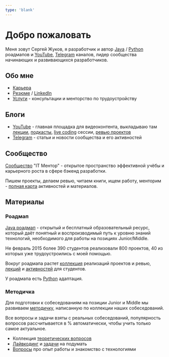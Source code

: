 ```yaml
---
type: 'blank'
---
```


# Добро пожаловать

Меня зовут Сергей Жуков, я разработчик и автор [Java](https://zhukovsd.github.io/java-backend-learning-course/) / [Python](https://zhukovsd.github.io/python-backend-learning-course/) роадмапов и [YouTube](https://www.youtube.com/@zhukovsd_it_mentor), [Telegram](https://t.me/zhukovsd_it_mentor) каналов, лидер сообщества начинающих и развивающихся разработчиков.

## Обо мне

- [Карьера](https://telegra.ph/Hronologiya-moej-karery-05-21)
- [Резюме](https://zhukovsd.github.io/zhukovsd-cv/cv.pdf) / [LinkedIn](https://www.linkedin.com/in/zhukovsd/)
- [Услуги](/services) - консультации и менторство по трудоустройству 

## Блоги

- [YouTube](https://www.youtube.com/@zhukovsd_it_mentor) - главная площадка для видеоконтента, выкладываю там [лекции](https://www.youtube.com/playlist?list=PLOVOZrcS3XMYLy5gWPE1AbZ8UDl7XHpIA), [подкасты](https://www.youtube.com/playlist?list=PLOVOZrcS3XMbjLwcF9uxbjsdHuMqbvPdp), [live coding](https://www.youtube.com/playlist?list=PLOVOZrcS3XMZ-QJDHowJQ3abxNHoW8pV3) сессии, [ревью проектов](https://www.youtube.com/playlist?list=PLOVOZrcS3XMbS4iInU-7p6TbIQW-kATfz)
- [Telegram](https://t.me/zhukovsd_it_chat) - статьи и новости сообщества и его активностей

## Сообщество

[Сообщество](/community/) "IT Ментор" - открытое пространство эффективной учёбы и карьерного роста в сфере бэкенд разработки.

Пишем проекты, делаем ревью, читаем книги, ищем работу, менторим - [полная карта](/community/#карта-материалов-и-активностей) активностей и материалов.

## Материалы

### Роадмап

[Java роадмап](https://zhukovsd.github.io/java-backend-learning-course/) - открытый и бесплатный образовательный ресурс, который даёт понятный и воспроизводимый путь к уровню знаний технологий, необходимого для работы на позициях Junior/Middle.

Не февраль 2015 более 390 студентов реализовали 800 проектов, 40 из которых уже трудоустроились с моей помощью.

Вокруг роадмапа растет [коллекция](https://zhukovsd.github.io/java-backend-learning-course/finished-projects/) реализаций проектов и ревью, [лекций](https://www.youtube.com/playlist?list=PLOVOZrcS3XMYLy5gWPE1AbZ8UDl7XHpIA) и [активностей](/community/#учащимся---активности) для студентов.

У роадмапа есть [Python](https://zhukovsd.github.io/python-backend-learning-course/) адаптация.

### Методичка

Для подготовки к собеседованиям на позиции Junior и Middle мы развиваем [методичку](https://zhukovsd.github.io/java-backend-interview-prep/), написанную по коллекции наших собеседований.

Все вопросы и задачи взяты с реальных собеседований, популярность вопросов рассчитывается в % автоматически, чтобы учить только самое актуальное.

- Коллекция [теоретических вопросов](https://zhukovsd.github.io/java-backend-interview-prep/questions/)
- [Лайвкодинг](https://zhukovsd.github.io/java-backend-interview-prep/livecoding/) и [задачи](https://zhukovsd.github.io/java-backend-interview-prep/tasks-to-think/) на подумать
- [Вопросы](https://zhukovsd.github.io/java-backend-interview-prep/work-experience/) про опыт работы и знакомство с технологиями